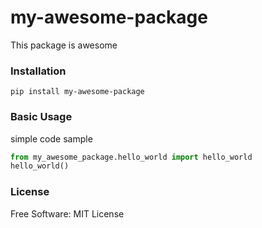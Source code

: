 # my-awesome-package
This package is awesome


### Installation

```
pip install my-awesome-package
```

### Basic Usage
simple code sample

```python
from my_awesome_package.hello_world import hello_world
hello_world()
```

### License

Free Software: MIT License